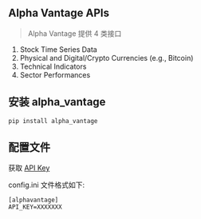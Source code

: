 ## Alpha Vantage APIs
> Alpha Vantage 提供 4 类接口

1. Stock Time Series Data
2. Physical and Digital/Crypto Currencies (e.g., Bitcoin)
3. Technical Indicators
4. Sector Performances



## 安装 alpha_vantage

```
pip install alpha_vantage
```


## 配置文件

获取 [API Key](https://www.alphavantage.co/support/#api-key)

config.ini 文件格式如下:

```
[alphavantage]
API_KEY=XXXXXXX

```
